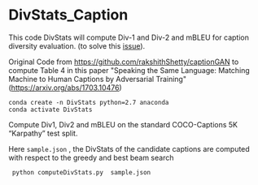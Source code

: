 # DivStats_Caption
This code DivStats will compute Div-1 and Div-2 and mBLEU for caption diversity evaluation. (to solve this [issue](https://github.com/rakshithShetty/captionGAN/issues/5)). 

Original Code from https://github.com/rakshithShetty/captionGAN to compute Table 4 in this paper "Speaking the Same Language: Matching Machine to Human Captions by Adversarial Training" (https://arxiv.org/abs/1703.10476)


```
conda create -n DivStats python=2.7 anaconda
conda activate DivStats
```

Compute  Div1, Div2 and mBLEU on the standard COCO-Captions 5K “Karpathy” test split.


Here ``sample.json`` , the DivStats of the candidate captions are computed with respect to the greedy and best beam search 

```
 python computeDivStats.py  sample.json
 ```

